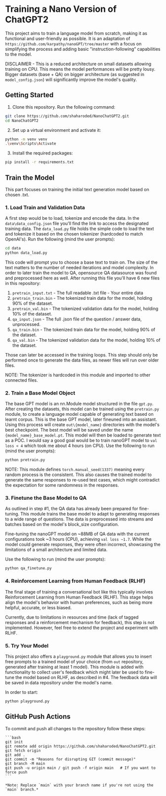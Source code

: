 # Training a Nano Version of ChatGPT2
This project aims to train a language model from scratch, making it as functional and user-friendly as possible. It is an adaptation of `https://github.com/karpathy/nanoGPT/tree/master` with a focus on simplifying the process and adding basic "instruction-following" capabilities to the model.

DISCLAIMER - This is a reduced architecture on small datasets allowing training on CPU. This means the model performances will be pretty lousy. Bigger datasets (base + QA) on bigger architecture (as suggested in `model_config.json`) will significantly improve the model's quality.

## Getting Started
1. Clone this repository. Run the following command:

```bash
git clone https://github.com/shaharoded/NanoChatGPT2.git
cd NanoChatGPT2
```

2. Set up a virtual environment and activate it:

```bash
python -m venv venv
.\venv\Scripts\Activate
```

3. Install the required packages:

```bash
pip install -r requirements.txt
```

## Train the Model
This part focuses on training the initial text generation model based on chosen .txt.

### 1. Load Train and Validation Data
A first step would be to load, tokenize and encode the data. In the `data\data_config.json` file you'll find the link to access the designated training data. The `data_load.py` file holds the simple code to load the text and tokenize it based on the chosen tokenizer (hardcoded to match OpenAI's). Run the following (mind the user prompts):

```bash
cd data
python data_load.py
```
This code will prompt you to choose a base text to train on. The size of the text matters to the number of needed iterations and model complexity.
In order to later train the model to QA, opensource QA datasource was found and preprocessed here as well.
After running this file you'll have 6 new files in this repository:

1. `pretrain_input.txt` - The full readable .txt file - Your entire data
2. `pretrain_train.bin` - The tokenized train data for the model, holding 90% of the dataset.
3. `pretrain_val.bin` - The tokenized validation data for the model, holding 10% of the dataset.
4. `qa_input.json` - The full .json file of the question / answer data, unprocessed.
5. `qa_train.bin` - The tokenized train data for the model, holding 90% of the dataset.
6. `qa_val.bin` - The tokenized validation data for the model, holding 10% of the dataset.


Those can later be accessed in the training loops. This step should only be performed once to generate the data files, as newer files will run over older files.

NOTE: The tokenizer is hardcoded in this module and imported to other connected files.

### 2. Train a Base Model Object
The base GPT model is an nn.Module model structured in the file `gpt.py`. After creating the datasets, this model can be trained using the `pretrain.py` module, to create a language model capable of generating text based on learnt corpus. This is the base GPT model, later fineuned into an assistant.
Using this process will create `out\{model_name}` directories with the model's best checkpoint. The best model will be saved under the name `{model_name}_base_model.pt`. This model will then be loaded to generate text as a POC. I would say a good goal would be to train nanoGPT model to `val loss < 4` which took me about 4 hours (on CPU).
Use the following to run (mind the user prompts):

```bash
python pretrain.py
```
NOTE: This module defines `torch.manual_seed(1337)` meaning every random process is the consistent. This also causes the trained model to generate the same responses to re-used test cases, which might contradict the expectation for some randomness in the responses.

### 3. Finetune the Base Model to QA
As outlined in step #1, the QA data has already been prepared for fine-tuning. This module trains the base model to adapt to generating responses to a wide range of questions. The data is preprocessed into streams and batches based on the model's block_size configuration.

Fine-tuning the nanoGPT model on ~88MB of QA data with the current configurations took ~3 hours (CPU), achieving `val loss ~1.7`. While the model could generate responses, they were often incorrect, showcasing the limitations of a small architecture and limited data.

Use the following to run (mind the user prompts):

```bash
python qa_finetune.py
```

### 4. Reinforcement Learning from Human Feedback (RLHF)
The final stage of training a conversational bot like this typically involves Reinforcement Learning from Human Feedback (RLHF). This stage helps align the model's behavior with human preferences, such as being more helpful, accurate, or less biased.

Currently, due to limitations in resources and time (lack of tagged responses and a reinforcement mechanism for feedback), this step is not implemented. However, feel free to extend the project and experiment with RLHF.

### 5. Try Your Model
This project also offers a `playground.py` module that allows you to insert free prompts to a trained model of your choice (from `out` repository, generated after training at least 1 model). This module is added with functionality to collect user's feedback which might later be used to fine-tune the model based on RLHF, as described in #4. The feedback data will be saved in data repository under the model's name.

In order to start:

```bash
python playground.py
```


## GitHub Push Actions
To commit and push all changes to the repository follow these steps:

    ```bash
    git init
    git remote add origin https://github.com/shaharoded/NanoChatGPT2.git
    git fetch origin
    git add .
    git commit -m "Reasons for disrupting GIT (commit message)"
    git branch -M main
    git push -u origin main / git push -f origin main   # If you want to force push
    ```

    *Note: Replace `main` with your branch name if you're not using the `main` branch.*